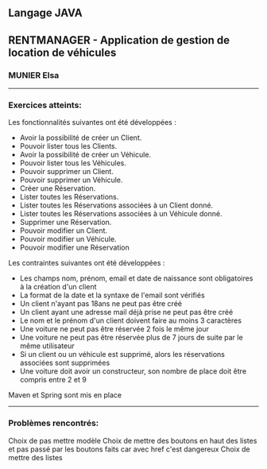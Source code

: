 ## Langage JAVA
## RENTMANAGER - Application de gestion de location de véhicules
### MUNIER Elsa

___
### Exercices atteints:
Les fonctionnalités suivantes ont été développées :

+ Avoir la possibilité de créer un Client.
+ Pouvoir lister tous les Clients.
+ Avoir la possibilité de créer un Véhicule.
+ Pouvoir lister tous les Véhicules.
+ Pouvoir supprimer un Client.
+ Pouvoir supprimer un Véhicule.
+ Créer une Réservation.
+ Lister toutes les Réservations.
+ Lister toutes les Réservations associées à un Client donné.
+ Lister toutes les Réservations associées à un Véhicule donné.
+ Supprimer une Réservation.
+ Pouvoir modifier un Client.
+ Pouvoir modifier un Véhicule.
+ Pouvoir modifier une Réservation

Les contraintes suivantes ont été développées :
- Les champs nom, prénom, email et date de naissance sont obligatoires à la création d'un client
- La format de la date et la syntaxe de l'email sont vérifiés
- Un client n'ayant pas 18ans ne peut pas être créé
- Un client ayant une adresse mail déjà prise ne peut pas être créé
- Le nom et le prénom d'un client doivent faire au moins 3 caractères
- Une voiture ne peut pas être réservée 2 fois le même jour
- Une voiture ne peut pas être réservée plus de 7 jours de suite par le même utilisateur
- Si un client ou un véhicule est supprimé, alors les réservations associées sont supprimées
- Une voiture doit avoir un constructeur, son nombre de place doit être compris entre 2 et 9

Maven et Spring sont mis en place
___
### Problèmes rencontrés:
 
Choix de pas mettre modèle
Choix de mettre des boutons en haut des listes et pas passé par les boutons faits car avec href c'est dangereux
Choix de mettre des listes